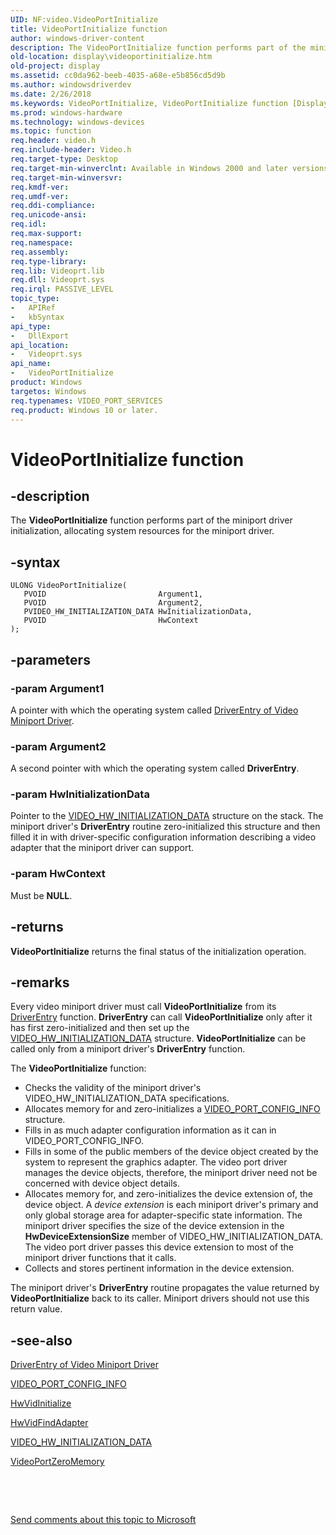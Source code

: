```yaml
---
UID: NF:video.VideoPortInitialize
title: VideoPortInitialize function
author: windows-driver-content
description: The VideoPortInitialize function performs part of the miniport driver initialization, allocating system resources for the miniport driver.
old-location: display\videoportinitialize.htm
old-project: display
ms.assetid: cc0da962-beeb-4035-a68e-e5b856cd5d9b
ms.author: windowsdriverdev
ms.date: 2/26/2018
ms.keywords: VideoPortInitialize, VideoPortInitialize function [Display Devices], VideoPort_Functions_215d2fe2-98a9-4504-96cb-492370e349c8.xml, display.videoportinitialize, video/VideoPortInitialize
ms.prod: windows-hardware
ms.technology: windows-devices
ms.topic: function
req.header: video.h
req.include-header: Video.h
req.target-type: Desktop
req.target-min-winverclnt: Available in Windows 2000 and later versions of the Windows operating systems.
req.target-min-winversvr: 
req.kmdf-ver: 
req.umdf-ver: 
req.ddi-compliance: 
req.unicode-ansi: 
req.idl: 
req.max-support: 
req.namespace: 
req.assembly: 
req.type-library: 
req.lib: Videoprt.lib
req.dll: Videoprt.sys
req.irql: PASSIVE_LEVEL
topic_type:
-	APIRef
-	kbSyntax
api_type:
-	DllExport
api_location:
-	Videoprt.sys
api_name:
-	VideoPortInitialize
product: Windows
targetos: Windows
req.typenames: VIDEO_PORT_SERVICES
req.product: Windows 10 or later.
---
```


# VideoPortInitialize function


## -description


The <b>VideoPortInitialize</b> function performs part of the miniport driver initialization, allocating system resources for the miniport driver.


## -syntax


````
ULONG VideoPortInitialize(
   PVOID                         Argument1,
   PVOID                         Argument2,
   PVIDEO_HW_INITIALIZATION_DATA HwInitializationData,
   PVOID                         HwContext
);
````


## -parameters




### -param Argument1

A pointer with which the operating system called <a href="https://msdn.microsoft.com/library/windows/hardware/ff556159">DriverEntry of Video Miniport Driver</a>.


### -param Argument2

A second pointer with which the operating system called <b>DriverEntry</b>.


### -param HwInitializationData

Pointer to the <a href="..\video\ns-video-_video_hw_initialization_data.md">VIDEO_HW_INITIALIZATION_DATA</a> structure on the stack. The miniport driver's <b>DriverEntry</b> routine zero-initialized this structure and then filled it in with driver-specific configuration information describing a video adapter that the miniport driver can support.


### -param HwContext

Must be <b>NULL</b>.


## -returns



<b>VideoPortInitialize</b> returns the final status of the initialization operation. 




## -remarks



Every video miniport driver must call <b>VideoPortInitialize</b> from its <a href="https://msdn.microsoft.com/library/windows/hardware/ff552644">DriverEntry</a> function. <b>DriverEntry</b> can call <b>VideoPortInitialize</b> only after it has first zero-initialized and then set up the <a href="..\video\ns-video-_video_hw_initialization_data.md">VIDEO_HW_INITIALIZATION_DATA</a> structure. <b>VideoPortInitialize</b> can be called only from a miniport driver's <b>DriverEntry</b> function.

The <b>VideoPortInitialize</b> function:

<ul>
<li>
Checks the validity of the miniport driver's VIDEO_HW_INITIALIZATION_DATA specifications.

</li>
<li>
Allocates memory for and zero-initializes a <a href="..\video\ns-video-_video_port_config_info.md">VIDEO_PORT_CONFIG_INFO</a> structure.

</li>
<li>
Fills in as much adapter configuration information as it can in VIDEO_PORT_CONFIG_INFO.

</li>
<li>
Fills in some of the public members of the device object created by the system to represent the graphics adapter. The video port driver manages the device objects, therefore, the miniport driver need not be concerned with device object details.

</li>
<li>
Allocates memory for, and zero-initializes the device extension of, the device object. A <i>device extension </i>is each miniport driver's primary and only global storage area for adapter-specific state information. The miniport driver specifies the size of the device extension in the <b>HwDeviceExtensionSize</b> member of VIDEO_HW_INITIALIZATION_DATA. The video port driver passes this device extension to most of the miniport driver functions that it calls.

</li>
<li>
Collects and stores pertinent information in the device extension.

</li>
</ul>
The miniport driver's <b>DriverEntry</b> routine propagates the value returned by <b>VideoPortInitialize</b> back to its caller. Miniport drivers should not use this return value. 




## -see-also

<a href="https://msdn.microsoft.com/library/windows/hardware/ff556159">DriverEntry of Video Miniport Driver</a>



<a href="..\video\ns-video-_video_port_config_info.md">VIDEO_PORT_CONFIG_INFO</a>



<a href="..\video\nc-video-pvideo_hw_initialize.md">HwVidInitialize</a>



<a href="..\video\nc-video-pvideo_hw_find_adapter.md">HwVidFindAdapter</a>



<a href="..\video\ns-video-_video_hw_initialization_data.md">VIDEO_HW_INITIALIZATION_DATA</a>



<a href="..\video\nf-video-videoportzeromemory.md">VideoPortZeroMemory</a>



 

 

<a href="mailto:wsddocfb@microsoft.com?subject=Documentation%20feedback [display\display]:%20VideoPortInitialize function%20 RELEASE:%20(2/26/2018)&amp;body=%0A%0APRIVACY STATEMENT%0A%0AWe use your feedback to improve the documentation. We don't use your email address for any other purpose, and we'll remove your email address from our system after the issue that you're reporting is fixed. While we're working to fix this issue, we might send you an email message to ask for more info. Later, we might also send you an email message to let you know that we've addressed your feedback.%0A%0AFor more info about Microsoft's privacy policy, see http://privacy.microsoft.com/en-us/default.aspx." title="Send comments about this topic to Microsoft">Send comments about this topic to Microsoft</a>

